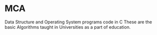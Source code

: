 # MCA
Data Structure and Operating System programs code in C
These are the basic Algorithms taught in Universities as a part of education. 

